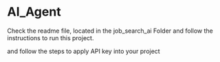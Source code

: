 # AI_Agent

Check the readme file, located in the job_search_ai Folder and follow the instructions to run this project. 

and follow the steps to apply API key into your project 